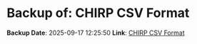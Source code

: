 # Backup of: CHIRP CSV Format

**Backup Date**: 2025-09-17 12:25:50
**Link**: [CHIRP CSV Format](https://przemienniki.net/export/chirp.csv?band=2m,70cm&country=pl&onlyworking=true)
